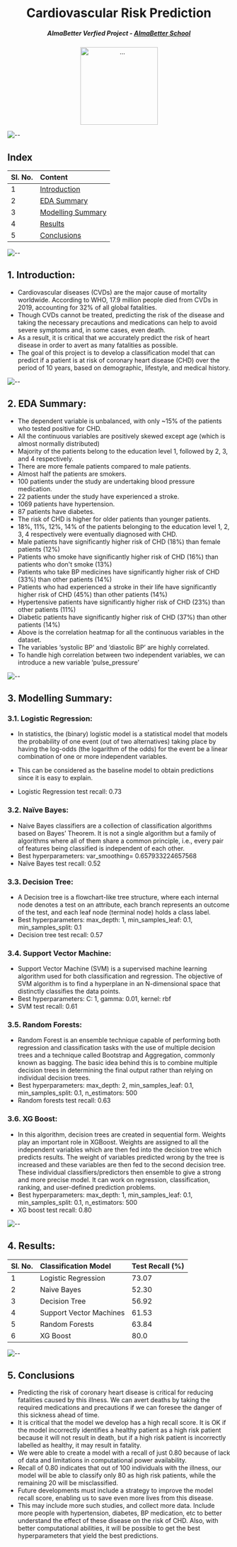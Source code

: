<h1 align="center"> Cardiovascular Risk Prediction</h1>
<h5 align="center"> AlmaBetter Verfied Project - <a href="https://www.almabetter.com/"> AlmaBetter School </a> </h5>

<p align="center"> 
<img src="images/cardio.gif" alt="..." height="175px">
</p>

![--](https://raw.githubusercontent.com/andreasbm/readme/master/assets/lines/rainbow.png)

## Index
| Sl. No. |  Content
|:--------|:------------------------|
|    1    | <a href="https://github.com/vir097/Cardiovascular-Risk-Prediction--Viral-Shewale#1-introduction">  Introduction </a>  |
|    2    | <a href="https://github.com/vir097/Cardiovascular-Risk-Prediction--Viral-Shewale#2-eda-summary"> EDA Summary  </a> |
|    3    | <a href="https://github.com/vir097/Cardiovascular-Risk-Prediction--Viral-Shewale#3-modelling-summary">     Modelling Summary      </a> |
|    4    | <a href="https://github.com/vir097/Cardiovascular-Risk-Prediction--Viral-Shewale#4-results">     Results     </a> |
|    5    | <a href="https://github.com/vir097/Cardiovascular-Risk-Prediction--Viral-Shewale#5conclusions"> Conclusions </a> |

![--](https://raw.githubusercontent.com/andreasbm/readme/master/assets/lines/rainbow.png)

## 1. Introduction:
* Cardiovascular diseases (CVDs) are the major cause of mortality worldwide. According to WHO, 17.9 million people died from CVDs in 2019, accounting for 32% of all global fatalities.
* Though CVDs cannot be treated, predicting the risk of the disease and taking the necessary precautions and medications can help to avoid severe symptoms and, in some cases, even death.
* As a result, it is critical that we accurately predict the risk of heart disease in order to avert as many fatalities as possible.
* The goal of this project is to develop a classification model that can predict if a patient is at risk of coronary heart disease (CHD) over the period of 10 years, based on demographic, lifestyle, and medical history.

![--](https://raw.githubusercontent.com/andreasbm/readme/master/assets/lines/rainbow.png)

## 2. EDA Summary:
* The dependent variable is unbalanced, with only ~15% of the patients who tested positive for CHD.
* All the continuous variables are positively skewed except age (which is almost normally distributed)
* Majority of the patients belong to the education level 1, followed by 2, 3, and 4 respectively.
* There are more female patients compared to male patients.
* Almost half the patients are smokers.
* 100 patients under the study are undertaking blood pressure medication.
* 22 patients under the study have experienced a stroke.
* 1069 patients have hypertension.
* 87 patients have diabetes.
* The risk of CHD is higher for older patients than younger patients.
* 18%, 11%, 12%, 14% of the patients belonging to the education level 1, 2, 3, 4 respectively were eventually diagnosed with CHD.
* Male patients have significantly higher risk of CHD (18%) than female patients (12%)
* Patients who smoke have significantly higher risk of CHD (16%) than patients who don't smoke (13%)
* Patients who take BP medicines have significantly higher risk of CHD (33%) than other patients (14%)
* Patients who had experienced a stroke in their life have significantly higher risk of CHD (45%) than other patients (14%)
* Hypertensive patients have significantly higher risk of CHD (23%) than other patients (11%)
* Diabetic patients have significantly higher risk of CHD (37%) than other patients (14%)
* Above is the correlation heatmap for all the continuous variables in the dataset.
* The variables ‘systolic BP’ and ‘diastolic BP’ are highly correlated.
* To handle high correlation between two independent variables, we can introduce a new variable ‘pulse_pressure’

![--](https://raw.githubusercontent.com/andreasbm/readme/master/assets/lines/rainbow.png)

## 3. Modelling Summary:
### 3.1.	Logistic Regression:
* In statistics, the (binary) logistic model is a statistical model that models the probability of one event (out of two alternatives) taking place by having the log-odds (the logarithm of the odds) for the event be a linear combination of one or more independent variables.
* This can be considered as the baseline model to obtain predictions since it is easy to explain. 

* Logistic Regression test recall: 0.73

### 3.2.	Naïve Bayes:
* Naive Bayes classifiers are a collection of classification algorithms based on Bayes’ Theorem. It is not a single algorithm but a family of algorithms where all of them share a common principle, i.e., every pair of features being classified is independent of each other.
* Best hyperparameters: var_smoothing= 0.657933224657568
* Naïve Bayes test recall: 0.52
### 3.3.	Decision Tree:
* A Decision tree is a flowchart-like tree structure, where each internal node denotes a test on an attribute, each branch represents an outcome of the test, and each leaf node (terminal node) holds a class label.
* Best hyperparameters: max_depth: 1, min_samples_leaf: 0.1, min_samples_split: 0.1
* Decision tree test recall: 0.57
### 3.4.	Support Vector Machine:
* Support Vector Machine (SVM) is a supervised machine learning algorithm used for both classification and regression. The objective of SVM algorithm is to find a hyperplane in an N-dimensional space that distinctly classifies the data points.
* Best hyperparameters: C: 1, gamma: 0.01, kernel: rbf
* SVM test recall: 0.61
### 3.5.	Random Forests:
* Random Forest is an ensemble technique capable of performing both regression and classification tasks with the use of multiple decision trees and a technique called Bootstrap and Aggregation, commonly known as bagging. The basic idea behind this is to combine multiple decision trees in determining the final output rather than relying on individual decision trees.
* Best hyperparameters: max_depth: 2, min_samples_leaf: 0.1, min_samples_split: 0.1, n_estimators: 500
* Random forests test recall: 0.63
### 3.6.	XG Boost:
* In this algorithm, decision trees are created in sequential form. Weights play an important role in XGBoost. Weights are assigned to all the independent variables which are then fed into the decision tree which predicts results. The weight of variables predicted wrong by the tree is increased and these variables are then fed to the second decision tree. These individual classifiers/predictors then ensemble to give a strong and more precise model. It can work on regression, classification, ranking, and user-defined prediction problems. 
* Best hyperparameters: max_depth: 1, min_samples_leaf: 0.1, min_samples_split: 0.1, n_estimators: 500
* XG boost test recall: 0.80

![--](https://raw.githubusercontent.com/andreasbm/readme/master/assets/lines/rainbow.png)
## 4. Results:

| Sl. No. |   Classification Model  |   Test Recall (%)  |
|:--------|:------------------------|:------------------|
|    1    |   Logistic Regression   |  73.07 |
|    2    |       Naive Bayes       |  52.30 |
|    3    |      Decision Tree      |  56.92 |
|    4    | Support Vector Machines |  61.53 |
|    5    |      Random Forests     |  63.84 |
|    6    |         XG Boost        |   80.0 |

![--](https://raw.githubusercontent.com/andreasbm/readme/master/assets/lines/rainbow.png)

## 5.	Conclusions
* Predicting the risk of coronary heart disease is critical for reducing fatalities caused by this illness. We can avert deaths by taking the required medications and precautions if we can foresee the danger of this sickness ahead of time.
* It is critical that the model we develop has a high recall score. It is OK if the model incorrectly identifies a healthy patient as a high risk patient because it will not result in death, but if a high risk patient is incorrectly labelled as healthy, it may result in fatality.
* We were able to create a model with a recall of just 0.80 because of lack of data and limitations in computational power availability.
* Recall of 0.80 indicates that out of 100 individuals with the illness, our model will be able to classify only 80 as high risk patients, while the remaining 20 will be misclassified.
* Future developments must include a strategy to improve the model recall score, enabling us to save even more lives from this disease.
* This may include more such studies, and collect more data. Include more people with hypertension, diabetes, BP medication, etc to better understand the effect of these disease on the risk of CHD. Also, with better computational abilities, it will be possible to get the best hyperparameters that yield the best predictions.
